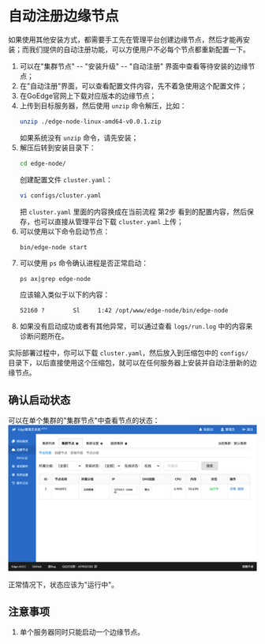 # 自动注册边缘节点
如果使用其他安装方式，都需要手工先在管理平台创建边缘节点，然后才能再安装；而我们提供的自动注册功能，可以方便用户不必每个节点都重新配置一下。

1. 可以在"集群节点" -- "安装升级" -- "自动注册" 界面中查看等待安装的边缘节点；
2. 在"自动注册"界面，可以查看配置文件内容，先不着急使用这个配置文件；
3. 在GoEdge官网上下载对应版本的边缘节点；
4. 上传到目标服务器，然后使用 `unzip` 命令解压，比如：
   ~~~bash
   unzip ./edge-node-linux-amd64-v0.0.1.zip
   ~~~
   如果系统没有 `unzip` 命令，请先安装；
5. 解压后转到安装目录下：
   ~~~bash
   cd edge-node/
   ~~~
   创建配置文件 `cluster.yaml`：
   ~~~bash
   vi configs/cluster.yaml
   ~~~ 
   把 `cluster.yaml` 里面的内容换成在当前流程 第2步 看到的配置内容，然后保存，也可以直接从管理平台下载 `cluster.yaml` 上传；
6. 可以使用以下命令启动节点：
   ~~~bash
   bin/edge-node start
   ~~~
7. 可以使用 `ps` 命令确认进程是否正常启动：
   ~~~
   ps ax|grep edge-node
   ~~~
   应该输入类似于以下的内容：
   ~~~
   52160 ?        Sl     1:42 /opt/www/edge-node/bin/edge-node
   ~~~
8. 如果没有启动成功或者有其他异常，可以通过查看 `logs/run.log` 中的内容来诊断问题所在。   

实际部署过程中，你可以下载 `cluster.yaml`，然后放入到压缩包中的 `configs/` 目录下，以后直接使用这个压缩包，就可以在任何服务器上安装并自动注册新的边缘节点。

## 确认启动状态
可以在单个集群的"集群节点"中查看节点的状态：
![集群节点列表](InstallManual1.png)   

正常情况下，状态应该为"运行中"。
   
## 注意事项
1. 单个服务器同时只能启动一个边缘节点。